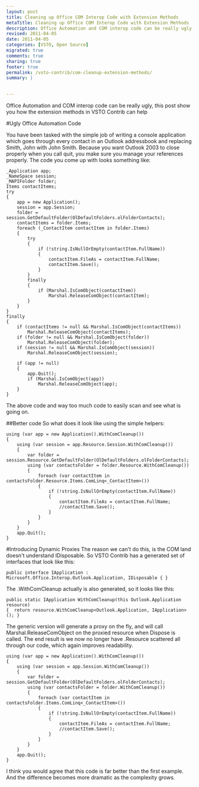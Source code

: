 ```yaml
---
layout: post
title: Cleaning up Office COM Interop Code with Extension Methods
metaTitle: Cleaning up Office COM Interop Code with Extension Methods
description: Office Automation and COM interop code can be really ugly, this post show you how the extension methods in VSTO Contrib can help
revised: 2011-04-05
date: 2011-04-05
categories: [VSTO, Open Source]
migrated: true
comments: true
sharing: true
footer: true
permalink: /vsto-contrib/com-cleanup-extension-methods/
summary: | 
  

---
```

Office Automation and COM interop code can be really ugly, this post show you how the extension methods in VSTO Contrib can help
<!-- more -->
#Ugly Office Automation Code

You have been tasked with the simple job of writing a console application which goes through every contact in an Outlook addressbook and replacing Smith, John with John Smith. Because you want Outlook 2003 to close properly when you call quit, you make sure you manage your references properly. The code you come up with looks something like:


    _Application app;
    _NameSpace session;
    _MAPIFolder folder;
    Items contactItems;
    try
    {
        app = new Application();
        session = app.Session;
        folder = session.GetDefaultFolder(OlDefaultFolders.olFolderContacts);
        contactItems = folder.Items;
        foreach (_ContactItem contactItem in folder.Items)
        {
            try
            {
                if (!string.IsNullOrEmpty(contactItem.FullName))
                {
                    contactItem.FileAs = contactItem.FullName;
                    contactItem.Save();
                }
            }
            finally
            {
                if (Marshal.IsComObject(contactItem))
                    Marshal.ReleaseComObject(contactItem);
            }
        }
    }
    finally
    {
        if (contactItems != null && Marshal.IsComObject(contactItems))
            Marshal.ReleaseComObject(contactItems);
        if (folder != null && Marshal.IsComObject(folder))
            Marshal.ReleaseComObject(folder);
        if (session != null && Marshal.IsComObject(session))
            Marshal.ReleaseComObject(session);
        
        if (app != null)
        {
            app.Quit();
            if (Marshal.IsComObject(app))
                Marshal.ReleaseComObject(app);
        }
    }

The above code and way too much code to easily scan and see what is going on.

##Better code
So what does it look like using the simple helpers:

    using (var app = new Application().WithComCleanup())
    {
        using (var session = app.Resource.Session.WithComCleanup())
        {
            var folder = session.Resource.GetDefaultFolder(OlDefaultFolders.olFolderContacts);
            using (var contactsFolder = folder.Resource.WithComCleanup())
            {
                foreach (var contactItem in contactsFolder.Resource.Items.ComLinq<_ContactItem>())
                {
                    if (!string.IsNullOrEmpty(contactItem.FullName))
                    {
                        contactItem.FileAs = contactItem.FullName;
                        //contactItem.Save();
                    }
                }
            }
        }
        app.Quit();
    }

#Introducing Dynamic Proxies
The reason we can't do this, is the COM land doesn't understand IDisposable. So VSTO Contrib has a generated set of interfaces that look like this:

    public interface IApplication : Microsoft.Office.Interop.Outlook.Application, IDisposable { }

The .WithComCleanup actually is also generated, so it looks like this:

    public static IApplication WithComCleanup(this Outlook.Application resource)
    {  return resource.WithComCleanup<Outlook.Application, IApplication>(); }

The generic version will generate a proxy on the fly, and will call Marshal.ReleaseComObject on the proxied resource when Dispose is called. The end result is we now no longer have .Resource scattered all through our code, which again improves readability.

    using (var app = new Application().WithComCleanup())
    {
        using (var session = app.Session.WithComCleanup())
        {
            var folder = session.GetDefaultFolder(OlDefaultFolders.olFolderContacts);
            using (var contactsFolder = folder.WithComCleanup())
            {
                foreach (var contactItem in contactsFolder.Items.ComLinq<_ContactItem>())
                {
                    if (!string.IsNullOrEmpty(contactItem.FullName))
                    {
                        contactItem.FileAs = contactItem.FullName;
                        //contactItem.Save();
                    }
                }
            }
        }
        app.Quit();
    }

I think you would agree that this code is far better than the first example. And the difference becomes more dramatic as the complexity grows.